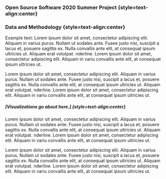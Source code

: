 ### Open Source Software 2020 Summer Project {style=text-align:center}

### Data and Methodology {style=text-align:center}
Example text: Lorem ipsum dolor sit amet, consectetur adipiscing elit. Aliquam in varius purus. Nullam ut sodales ante. Fusee justo nisi, suscipit a lacus et, posuere sagittis ex. Nulla convallis ante elit, at consequat ipsum ultricies ut. Aliquam erat volutpat. nderline. Lorem ipsum dolor sit amet, consectetur adipiscing elit. Aliquam in variu convallis ante elit, at consequat ipsum ultricies ut.

Lorem ipsum dolor sit amet, consectetur adipiscing elit. Aliquam in varius purus. Nullam ut sodales ante. Fusee justo nisi, suscipit a lacus et, posuere sagittis ex. Nulla convallis ante elit, at consequat ipsum ultricies ut. Aliquam erat volutpat. nderline. Lorem ipsum dolor sit amet, consectetur adipiscing elit. Aliquam in variu convallis ante elit, at consequat ipsum ultricies ut.

##### [Visualizations go about here.] {style=text-align:center}

Lorem ipsum dolor sit amet, consectetur adipiscing elit. Aliquam in varius purus. Nullam ut sodales ante. Fusee justo nisi, suscipit a lacus et, posuere sagittis ex. Nulla convallis ante elit, at consequat ipsum ultricies ut. Aliquam erat volutpat. nderline. Lorem ipsum dolor sit amet, consectetur adipiscing elit. Aliquam in variu convallis ante elit, at consequat ipsum ultricies ut.

Lorem ipsum dolor sit amet, consectetur adipiscing elit. Aliquam in varius purus. Nullam ut sodales ante. Fusee justo nisi, suscipit a lacus et, posuere sagittis ex. Nulla convallis ante elit, at consequat ipsum ultricies ut. Aliquam erat volutpat. nderline. Lorem ipsum dolor sit amet, consectetur adipiscing elit. Aliquam in variu convallis ante elit, at consequat ipsum ultricies ut.